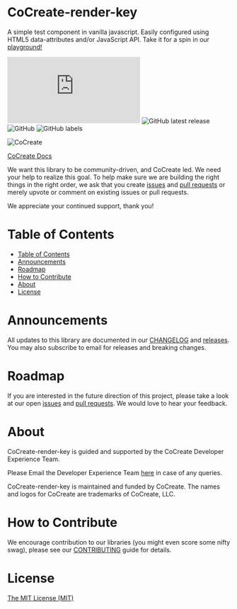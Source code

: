 # CoCreate-render-key
A simple test component in vanilla javascript. Easily configured using HTML5 data-attributes and/or JavaScript API. Take it for a spin in our [playground!](https://cocreate.app/docs/test)

![GitHub file size in bytes](https://img.shields.io/github/size/CoCreate-app/CoCreate-render-key/dist/CoCreate-render-key.min.js?label=minified%20size&style=for-the-badge) 
![GitHub latest release](https://img.shields.io/github/v/release/CoCreate-app/CoCreate-render-key?style=for-the-badge)
![GitHub](https://img.shields.io/github/license/CoCreate-app/CoCreate-render-key?style=for-the-badge) 
![GitHub labels](https://img.shields.io/github/labels/CoCreate-app/CoCreate-render-key/help%20wanted?style=for-the-badge)

![CoCreate](https://cdn.cocreate.app/logo.png)

[CoCreate Docs](https://cocreate.app/docs/test)


We want this library to be community-driven, and CoCreate led. We need your help to realize this goal. To help make sure we are building the right things in the right order, we ask that you create [issues](https://github.com/CoCreate-app/Realtime_Admin_CRM_and_CMS/issues) and [pull requests](https://github.com/CoCreate-app/Realtime_Admin_CRM_and_CMS/pulls) or merely upvote or comment on existing issues or pull requests.

We appreciate your continued support, thank you!

# Table of Contents

- [Table of Contents](#table-of-contents)
- [Announcements](#announcements)
- [Roadmap](#roadmap)
- [How to Contribute](#how-to-contribute)
- [About](#about)
- [License](#license)

<a name="announcements"></a>
# Announcements

All updates to this library are documented in our [CHANGELOG](https://github.com/CoCreate-app/CoCreate-render-key/blob/master/CHANGELOG.md) and [releases](https://github.com/CoCreate-app/CoCreate-render-key/releases). You may also subscribe to email for releases and breaking changes. 

<a name="roadmap"></a>
# Roadmap

If you are interested in the future direction of this project, please take a look at our open [issues](https://github.com/CoCreate-app/CoCreate-render-key/issues) and [pull requests](https://github.com/CoCreate-app/CoCreate-render-key/pulls). We would love to hear your feedback.


<a name="about"></a>
# About

CoCreate-render-key is guided and supported by the CoCreate Developer Experience Team.

Please Email the Developer Experience Team [here](mailto:develop@cocreate.app) in case of any queries.

CoCreate-render-key is maintained and funded by CoCreate. The names and logos for CoCreate are trademarks of CoCreate, LLC.

<a name="contribute"></a>
# How to Contribute

We encourage contribution to our libraries (you might even score some nifty swag), please see our [CONTRIBUTING](https://github.com/CoCreate-app/CoCreate-render-key/blob/master/CONTRIBUTING.md) guide for details.

# License
[The MIT License (MIT)](https://github.com/CoCreate-app/CoCreate-render-key/blob/master/LICENSE)

